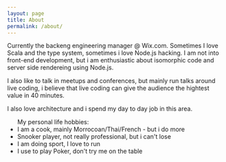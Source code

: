 ```yaml
---
layout: page
title: About
permalink: /about/
---
```


Currently the backeng engineering manager @ Wix.com. 
Sometimes I love Scala and the type system, sometimes i love Node.js hacking. 
I am not into front-end development, but i am enthusiastic about isomorphic code and server side rendereing using Node.js.

I also like to talk in meetups and conferences, but mainly run talks around live coding, i believe that live coding can give the audience the hightest value in 40 minutes.

I also love architecture and i spend my day to day job in this area.

<ul>
My personal life hobbies:
<li> I am a cook, mainly Morrocoan/Thai/French - but i do more </li>
<li> Snooker player, not really professional, but i can't lose </li>
<li> I am doing sport, I love to run </li>
<li> I use to play Poker, don't try me on the table </li>
</ul>

